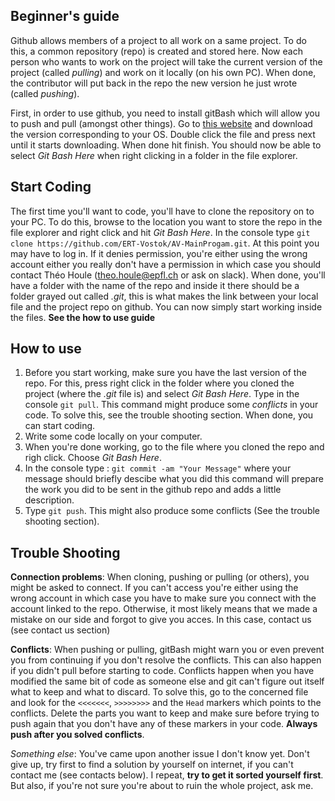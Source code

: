 ## Beginner's guide

Github allows members of a project to all work on a same project. To do this, a common repository (repo) is created and stored here. Now
each person who wants to work on the project will take the current version of the project (called *pulling*) and work on it locally 
(on his own PC). When done, the contributor will put back in the repo the new version he just wrote (called *pushing*).  

First, in order to use github, you need to install gitBash which will allow you to push and pull (amongst other things). Go to 
[this website](https://git-scm.com/download/win) and download the version corresponding to your OS. Double click the file and 
press next until it starts downloading. When done hit finish. You should now be able to select *Git Bash Here* when right clicking in a folder
in the file explorer.

## Start Coding

The first time you'll want to code, you'll have to clone the repository on to your PC. To do this, browse to the location you want to store the
repo in the file explorer and right click and hit *Git Bash Here*. In the console type `git clone https://github.com/ERT-Vostok/AV-MainProgam.git`. 
At this point you may have to log in. If it denies permission, you're either using the wrong account either you really don't have a permission in which 
case you should contact Théo Houle (theo.houle@epfl.ch or ask on slack). When done, you'll have a folder with the name of the repo and inside it there 
should be a folder grayed out called *.git*, this is what makes the link between your local file and the project repo on github. You can now simply start
working inside the files. **See the how to use guide**

## How to use 

1. Before you start working, make sure you have the last version of the repo. For this, 
   press right click in the folder where you cloned the project (where the *.git* file is) and select *Git Bash Here*. Type in the console 
   `git pull`. This command might produce some *conflicts* in your code. To solve this, see the trouble shooting section.
   When done, you can start coding.
2. Write some code locally on your computer.
3. When you're done working, go to the file where you cloned the repo and righ click. Choose *Git Bash Here*.
4. In the console type : `git commit -am "Your Message"` where your message should briefly descibe what you did
   this command will prepare the work you did to be sent in the github repo and adds a little description.
5. Type `git push`. This might also produce some conflicts (See the trouble shooting section).
		
		
## Trouble Shooting

**Connection problems**: When cloning, pushing or pulling (or others), you might be asked to connect. If you can't access you're either using the wrong account
in which case you have to make sure you connect with the account linked to the repo. Otherwise, it most likely means that we made a mistake on our side and forgot
to give you acces. In this case, contact us (see contact us section)

**Conflicts**: When pushing or pulling, gitBash might warn you or even prevent you from continuing if you don't resolve the conflicts. This can also happen if you didn't pull before 
starting to code. Conflicts happen when you have modified the same bit of code as someone else and git can't figure out itself what to keep and what to discard. To solve this, go 
to the concerned file and look for the `<<<<<<<`, `>>>>>>>>` and the `Head` markers which points to the conflicts. Delete the parts you want to keep and make sure before trying 
to push again that you don't have any of these markers in your code. **Always push after you solved conflicts**.

*Something else*: You've came upon another issue I don't know yet. Don't give up, try first to find a solution by yourself on internet, if you can't contact me (see contacts below).
I repeat, **try to get it sorted yourself first**. But also, if you're not sure you're about to ruin the whole project, ask me.



	
